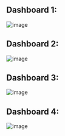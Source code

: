 ## Dashboard 1:



![image](https://github.com/pranavamin250898/SuperStore-Analysis/assets/40302495/baf5cbab-c2cd-43f0-8d0a-06de631d14fc)


## Dashboard 2:



![image](https://github.com/pranavamin250898/SuperStore-Analysis/assets/40302495/2181e9a4-de79-4ffc-ba01-b9f7290b0357)



## Dashboard 3:



![image](https://github.com/pranavamin250898/SuperStore-Analysis/assets/40302495/bd156be0-e7b0-4c5f-bd80-8dfb19609ba9)



## Dashboard 4:



![image](https://github.com/pranavamin250898/SuperStore-Analysis/assets/40302495/580dde86-5323-4fcc-8391-5a467df18b0a)

